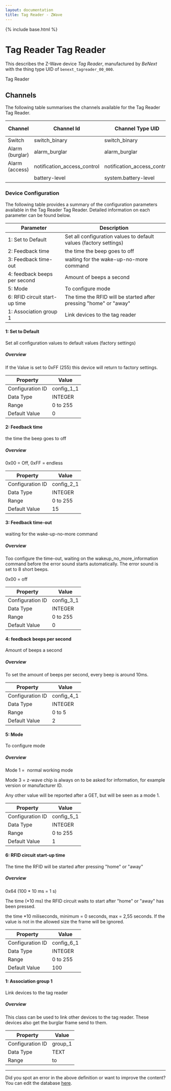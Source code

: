 ```yaml
---
layout: documentation
title: Tag Reader - ZWave
---
```


{% include base.html %}

# Tag Reader Tag Reader

This describes the Z-Wave device *Tag Reader*, manufactured by *BeNext* with the thing type UID of ```benext_tagreader_00_000```. 

Tag Reader


## Channels
The following table summarises the channels available for the Tag Reader Tag Reader.

| Channel | Channel Id | Channel Type UID | Category | Item Type |
|---------|------------|------------------|----------|-----------|
| Switch | switch_binary | switch_binary | Switch | Switch |
| Alarm (burglar) | alarm_burglar | alarm_burglar | Door | Switch |
| Alarm (access) | notification_access_control | notification_access_control |  | Number |
|  | battery-level | system.battery-level |  |  |


### Device Configuration
The following table provides a summary of the configuration parameters available in the Tag Reader Tag Reader.
Detailed information on each parameter can be found below.

| Parameter   | Description |
|-------------|-------------|
| 1: Set to Default | Set all configuration values to default values (factory settings) |
| 2: Feedback time | the time the beep goes to off |
| 3: Feedback time-out | waiting for the wake-up-no-more command |
| 4: feedback beeps per second | Amount of beeps a second |
| 5: Mode | To configure mode |
| 6: RFID circuit start-up time | The time the RFID will be started after pressing "home" or "away" |
| 1: Association group 1 | Link devices to the tag reader |


#### 1: Set to Default

Set all configuration values to default values (factory settings)  


##### Overview 

If the Value is set to 0xFF (255) this device will return to factory settings.


| Property         | Value    |
|------------------|----------|
| Configuration ID | config_1_1 |
| Data Type        | INTEGER |
| Range | 0 to 255 |
| Default Value | 0 |


#### 2: Feedback time

the time the beep goes to off  


##### Overview 

0x00 = Off, 0xFF = endless


| Property         | Value    |
|------------------|----------|
| Configuration ID | config_2_1 |
| Data Type        | INTEGER |
| Range | 0 to 255 |
| Default Value | 15 |


#### 3: Feedback time-out

waiting for the wake-up-no-more command  


##### Overview 

Too configure the time-out, waiting on the wakeup\_no\_more\_information command before the error sound starts automatically. The error sound is set to 8 short beeps.

0x00 = off


| Property         | Value    |
|------------------|----------|
| Configuration ID | config_3_1 |
| Data Type        | INTEGER |
| Range | 0 to 255 |
| Default Value | 0 |


#### 4: feedback beeps per second

Amount of beeps a second  


##### Overview 

To set the amount of beeps per second, every beep is around 10ms.


| Property         | Value    |
|------------------|----------|
| Configuration ID | config_4_1 |
| Data Type        | INTEGER |
| Range | 0 to 5 |
| Default Value | 2 |


#### 5: Mode

To configure mode  


##### Overview 

Mode 1 =  normal working mode

Mode 3 = z-wave chip is always on to be asked for information, for example version or manufacturer ID.

Any other value will be reported after a GET, but will be seen as a mode 1.


| Property         | Value    |
|------------------|----------|
| Configuration ID | config_5_1 |
| Data Type        | INTEGER |
| Range | 0 to 255 |
| Default Value | 1 |


#### 6: RFID circuit start-up time

The time the RFID will be started after pressing "home" or "away"  


##### Overview 

0x64 (100 \* 10 ms = 1 s)

The time (\*10 ms) the RFID circuit waits to start after "home" or "away" has been pressed.

the time \*10 miliseconds, minimum = 0 seconds, max = 2,55 seconds. If the value is not in the allowed size the frame will be ignored.


| Property         | Value    |
|------------------|----------|
| Configuration ID | config_6_1 |
| Data Type        | INTEGER |
| Range | 0 to 255 |
| Default Value | 100 |


#### 1: Association group 1

Link devices to the tag reader  


##### Overview 

This class can be used to link other devices to the tag reader. These devices also get the burglar frame send to them.


| Property         | Value    |
|------------------|----------|
| Configuration ID | group_1 |
| Data Type        | TEXT |
| Range |  to  |


---

Did you spot an error in the above definition or want to improve the content?
You can edit the database [here](http://www.cd-jackson.com/index.php/zwave/zwave-device-database/zwave-device-list/devicesummary/444).
